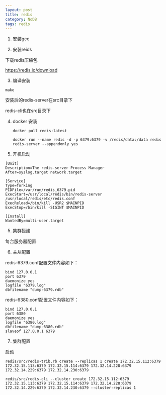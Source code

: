 ```yaml
---
layout: post
title: redis
category: NoDB
tags: redis
---
```

1. 安装gcc

2. 安装reids

下载redis压缩包

<https://redis.io/download>

3. 编译安装

```shell
make
```

安装后的redis-server在src目录下

redis-cli也在src目录下

4. docker 安装

   ```shell
   docker pull redis:latest
   
   docker run --name redis -d -p 6379:6379 -v /redis/data:/data redis redis-server --appendonly yes
   ```

4. 开机启动

```shel
[Unit]
Description=The redis-server Process Manager
After=syslog.target network.target

[Service]
Type=forking
PIDFile=/var/run/redis_6379.pid
ExecStart=/usr/local/redis/bin/redis-server /usr/local/redis/etc/redis.conf
ExecReload=/bin/kill -USR2 $MAINPID
ExecStop=/bin/kill -SIGINT $MAINPID

[Install]
WantedBy=multi-user.target
```

5. 集群搭建

每台服务器配置

6. 主从配置

redis-6379.conf配置文件内容如下：

```null
bind 127.0.0.1
port 6379
daemonize yes
logfile "6379.log"
dbfilename "dump-6379.rdb"
```

redis-6380.conf配置文件内容如下：

```null
bind 127.0.0.1
port 6380
daemonize yes
logfile "6380.log"
dbfilename "dump-6380.rdb"
slaveof 127.0.0.1 6379
```

7. 集群配置

启动

```shell
redis/src/redis-trib.rb create --replicas 1 create 172.32.15.112:6379 172.32.15.113:6379 172.32.15.114:6379 172.32.14.228:6379 172.32.14.229:6379 172.32.14.230:6379
```



```shell
redis/src/redis-cli --cluster create 172.32.15.112:6379 172.32.15.113:6379 172.32.15.114:6379 172.32.14.228:6379 172.32.14.229:6379 172.32.14.230:6379 --cluster-replicas 1

```

